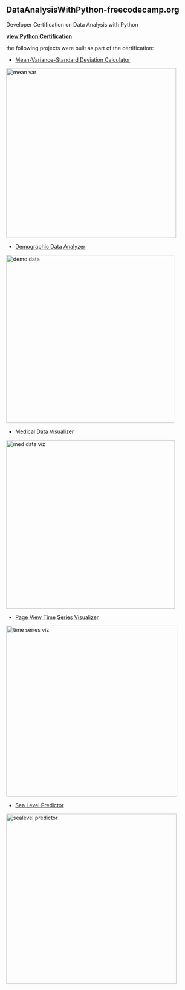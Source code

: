 ## DataAnalysisWithPython-freecodecamp.org
Developer Certification on Data Analysis with Python

**[view Python Certification](https://www.freecodecamp.org/certification/dajo/data-analysis-with-python-v7)**

the following projects were built as part of the certification:

- [Mean-Variance-Standard Deviation Calculator](https://replit.com/@DaJo/fcc-mean-var-std#main.py)

<img width="449" alt="mean var" src="https://github.com/dajo09/DataAnalysisWithPython-freecodecamp.org/assets/33592524/b9a366dd-13fd-47c3-bf00-b1fb531293ba">

- [Demographic Data Analyzer](https://replit.com/@DaJo/fcc-demographic-data-analyzer)

<img width="444" alt="demo data" src="https://github.com/dajo09/DataAnalysisWithPython-freecodecamp.org/assets/33592524/6f84add1-ef7c-41fd-8195-ca731defc37a">

- [Medical Data Visualizer](https://replit.com/@DaJo/fcc-medical-data-visualizer)

<img width="446" alt="med data viz" src="https://github.com/dajo09/DataAnalysisWithPython-freecodecamp.org/assets/33592524/c2632947-e5a8-4ac0-b8c1-4879fc7783cc">

- [Page View Time Series Visualizer](https://replit.com/@DaJo/boilerplate-page-view-time-series-visualizer#main.py)

<img width="452" alt="time series viz" src="https://github.com/dajo09/DataAnalysisWithPython-freecodecamp.org/assets/33592524/86db5727-c4d5-45ac-ae06-6c65a59dddf2">

- [Sea Level Predictor](https://replit.com/@DaJo/boilerplate-sea-level-predictor)

<img width="450" alt="sealevel predictor" src="https://github.com/dajo09/DataAnalysisWithPython-freecodecamp.org/assets/33592524/de448109-f4e6-4449-906b-143043d7acc5">








  

  
